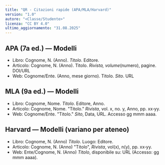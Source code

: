 ```yaml
---
title: "QR - Citazioni rapide (APA/MLA/Harvard)"
version: "1.0"
autore: "<Classe/Studente>"
licenza: "CC BY 4.0"
ultimo_aggiornamento: "31.08.2025"
---
```


## APA (7a ed.) — Modelli
- Libro: Cognome, N. (Anno). *Titolo*. Editore.
- Articolo: Cognome, N. (Anno). Titolo. *Rivista, volume*(numero), pagine. DOI/URL
- Web: Cognome/Ente. (Anno, mese giorno). Titolo. *Sito*. URL

## MLA (9a ed.) — Modelli
- Libro: Cognome, Nome. *Titolo*. Editore, Anno.
- Articolo: Cognome, Nome. "Titolo." *Rivista*, vol. x, no. y, Anno, pp. xx‑yy.
- Web: Cognome/Ente. "Titolo." *Sito*, Data, URL. Accesso gg mmm aaaa.

## Harvard — Modelli (variano per ateneo)
- Libro: Cognome, N. (Anno) *Titolo*. Luogo: Editore.
- Articolo: Cognome, N. (Anno) "Titolo", *Rivista*, vol(x), n(y), pp. xx‑yy.
- Web: Ente/Cognome, N. (Anno) *Titolo*, disponibile su: URL (Accesso: gg mmm aaaa).